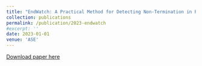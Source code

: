 ```yaml
---
title: "EndWatch: A Practical Method for Detecting Non-Termination in Real-World Software"
collection: publications
permalink: /publication/2023-endwatch
#excerpt: ''
date: 2023-01-01
venue: 'ASE'
---
```


[Download paper here](http://cenzhang.github.io/404.md)
